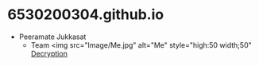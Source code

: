 # 6530200304.github.io

- Peeramate Jukkasat
   - Team
<img src="Image/Me.jpg" alt="Me" style="high:50 width;50"
[Decryption](Decryption.md)
